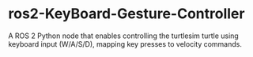 # ros2-KeyBoard-Gesture-Controller
A ROS 2 Python node that enables controlling the turtlesim turtle using keyboard input (W/A/S/D), mapping key presses to velocity commands.
